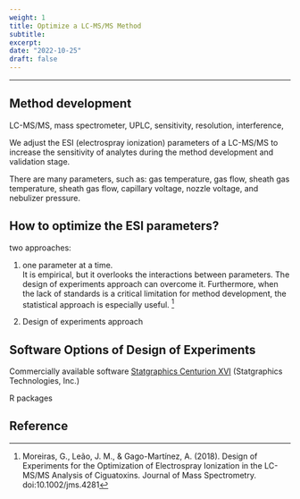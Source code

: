 ```yaml
---
weight: 1
title: Optimize a LC-MS/MS Method
subtitle:  
excerpt: 
date: "2022-10-25"
draft: false
---
```


<!--more-->
---
## Method development

LC-MS/MS, mass spectrometer, UPLC, sensitivity, resolution, interference, 

We adjust the ESI (electrospray ionization) parameters of a LC-MS/MS to increase the sensitivity of analytes during the method development and validation stage.

There are many parameters, such as: gas temperature, gas flow, sheath gas temperature, sheath gas flow, capillary voltage, nozzle voltage, and nebulizer pressure. 


## How to optimize the ESI parameters?
two approaches:  
1) one parameter at a time.  
It is empirical, but it overlooks the interactions between parameters.  The design of experiments approach can overcome it. Furthermore, when the lack of standards is a critical limitation for method development, the statistical approach is especially useful. [^1]   

2) Design of experiments approach


## Software Options of Design of Experiments 
Commercially available software <a href = "https://www.statgraphics.com/centurion-overview" target="_blank" rel="noopener noreferrer">Statgraphics Centurion XVI</a> (Statgraphics Technologies, Inc.)

R packages

## Reference

[^1]: Moreiras, G., Leão, J. M., & Gago-Martínez, A. (2018). Design of Experiments for the Optimization of Electrospray Ionization in the LC-MS/MS Analysis of Ciguatoxins. Journal of Mass Spectrometry. doi:10.1002/jms.4281
